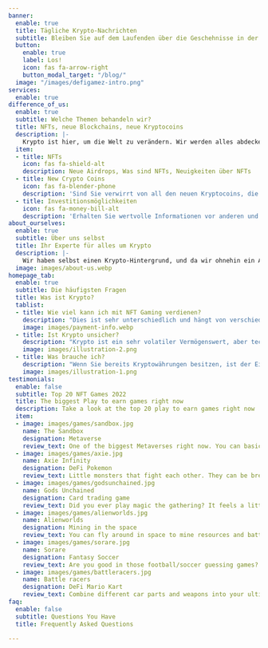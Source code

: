 ```yaml
---
banner:
  enable: true
  title: Tägliche Krypto-Nachrichten
  subtitle: Bleiben Sie auf dem Laufenden über die Geschehnisse in der Kryptowelt
  button:
    enable: true
    label: Los!
    icon: fas fa-arrow-right
    button_modal_target: "/blog/"
  image: "/images/defigamez-intro.png"
services:
  enable: true
difference_of_us:
  enable: true
  subtitle: Welche Themen behandeln wir?
  title: NFTs, neue Blockchains, neue Kryptocoins
  description: |-
    Krypto ist hier, um die Welt zu verändern. Wir werden alles abdecken, von Sidechains bis hin zu Hauptmünzen, und werden Sie auf dem Laufenden halten.
  item:
  - title: NFTs
    icon: fas fa-shield-alt
    description: Neue Airdrops, Was sind NFTs, Neuigkeiten über NFTs
  - title: New Crypto Coins
    icon: fas fa-blender-phone
    description: 'Sind Sie verwirrt von all den neuen Kryptocoins, die veröffentlicht werden? Wir werden Sie auf dem Laufenden halten.'
  - title: Investitionsmöglichkeiten
    icon: fas fa-money-bill-alt
    description: 'Erhalten Sie wertvolle Informationen vor anderen und investieren Sie in die nächsten großen Münzen.'
about_ourselves:
  enable: true
  subtitle: Über uns selbst
  title: Ihr Experte für alles um Krypto
  description: |-
    Wir haben selbst einen Krypto-Hintergrund, und da wir ohnehin ein Auge auf die Nachrichten haben, veröffentlichen wir diese Informationen hier für Sie zum Konsumieren.
  image: images/about-us.webp
homepage_tab:
  enable: true
  subtitle: Die häufigsten Fragen
  title: Was ist Krypto?
  tablist:
  - title: Wie viel kann ich mit NFT Gaming verdienen?
    description: "Dies ist sehr unterschiedlich und hängt von verschiedenen Faktoren ab, die wir in einem anderen Artikel untersuchen werden. Aber lassen Sie uns das Beispiel von Axie Infinity betrachten, da es derzeit eines der am meisten etablierten Spiele ist. Natürlich kann man als Early Adopter eines neuen Spiels eine Menge Geld verdienen, aber wenn wir Axie als Ausgangspunkt nehmen, bekommen wir einen guten Überblick darüber, wie viel eine durchschnittliche Person verdienen könnte. In Axie züchtet man kleine Axies, die NFTs sind, und die Spieler verdienen im Durchschnitt 9-13$ pro Tag (300$/Monat). Es gibt andere Möglichkeiten, diesen Betrag zu erhöhen, zum Beispiel als Manager oder durch gleichzeitiges Setzen, was zu einem Durchschnitt von 66$/Tag oder 2000$/Monat führt."
    image: images/payment-info.webp
  - title: Ist Krypto unsicher?
    description: "Krypto ist ein sehr volatiler Vermögenswert, aber technologisch gesehen der nächste Schritt in Richtung finanzieller Unabhängigkeit."
    image: images/illustration-2.png
  - title: Was brauche ich?
    description: "Wenn Sie bereits Kryptowährungen besitzen, ist der Einstieg recht einfach. Oftmals können Sie einfach ein NFT mit etablierten Münzen wie BNB, ETH oder BTC kaufen und sofort mit dem Spielen beginnen. Wenn Sie noch keine Kryptowährungen besitzen, müssen Sie Ihre lokale FOREX-Währung (Euro, Dollar, ...) über eine Plattform wie Binance in Kryptowährungen umtauschen und diese dann in Ihre Wallet transferieren. Werfen Sie einen Blick auf einige unserer Artikel, die den Prozess erklären."
    image: images/illustration-1.png
testimonials:
  enable: false
  subtitle: Top 20 NFT Games 2022
  title: The biggest Play to earn games right now
  description: Take a look at the top 20 play to earn games right now
  item:
  - image: images/games/sandbox.jpg
    name: The Sandbox
    designation: Metaverse
    review_text: One of the biggest Metaverses right now. You can basically become everything, and earn money for it. Think of it like second life.
  - image: images/games/axie.jpg
    name: Axie Infinity
    designation: DeFi Pokemon
    review_text: Little monsters that fight each other. They can be bred for new NFTs. Think of it like Pokemon for DeFi
  - image: images/games/godsunchained.jpg
    name: Gods Unchained
    designation: Card trading game
    review_text: Did you ever play magic the gathering? It feels a little like that, with Gods unchained being a card game where you have to battle the "Gods" of other players.
  - image: images/games/alienworlds.jpg
    name: Alienworlds
    designation: Mining in the space
    review_text: You can fly around in space to mine resources and battle other players.
  - image: images/games/sorare.jpg
    name: Sorare
    designation: Fantasy Soccer
    review_text: Are you good in those football/soccer guessing games? Then turn a profit and earn money for correct match result guesses
  - image: images/games/battleracers.jpg
    name: Battle racers
    designation: DeFi Mario Kart
    review_text: Combine different car parts and weapons into your ultimate racing death machine. 
faq:
  enable: false
  subtitle: Questions You Have
  title: Frequently Asked Questions

---
```

